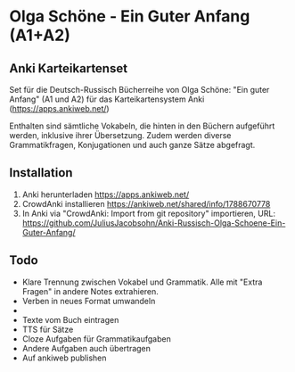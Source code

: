 # Olga Schöne - Ein Guter Anfang (A1+A2)
## Anki Karteikartenset

Set für die Deutsch-Russisch Bücherreihe von Olga Schöne: "Ein guter Anfang" (A1 und A2) für das Karteikartensystem Anki (https://apps.ankiweb.net/)

Enthalten sind sämtliche Vokabeln, die hinten in den Büchern aufgeführt werden, inklusive ihrer Übersetzung.
Zudem werden diverse Grammatikfragen, Konjugationen und auch ganze Sätze abgefragt.

## Installation

1. Anki herunterladen https://apps.ankiweb.net/
2. CrowdAnki installieren https://ankiweb.net/shared/info/1788670778
3. In Anki via "CrowdAnki: Import from git repository" importieren, URL: https://github.com/JuliusJacobsohn/Anki-Russisch-Olga-Schoene-Ein-Guter-Anfang/

## Todo

* Klare Trennung zwischen Vokabel und Grammatik. Alle mit "Extra Fragen" in andere Notes extrahieren.
* Verben in neues Format umwandeln
* 
* Texte vom Buch eintragen
* TTS für Sätze
* Cloze Aufgaben für Grammatikaufgaben
* Andere Aufgaben auch übertragen
* Auf ankiweb publishen
